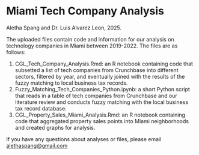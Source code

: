 # Miami Tech Company Analysis

Aletha Spang and Dr. Luis Alvarez Leon, 2025.

The uploaded files contain code and information for our analysis on technology companies in Miami between 2019-2022. The files are as follows:
1. CGL_Tech_Company_Analysis.Rmd: an R notebook containing code that subsetted a list of tech companies from Crunchbase into different sectors, filtered by year, and eventually joined with the results of the fuzzy matching to local business tax records.
2. Fuzzy_Matching_Tech_Companies_Python.ipynb: a short Python script that reads in a table of tech companies from Crunchbase and our literature review and conducts fuzzy matching with the local business tax record database.
3. CGL_Property_Sales_Miami_Analysis.Rmd: an R notebook containing code that aggregated property sales points into Miami neighborhoods and created graphs for analysis.

If you have any questions about analyses or files, please email alethaspang@gmail.com
